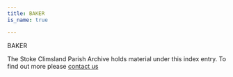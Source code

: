 ```yaml
---
title: BAKER
is_name: true

---
```


BAKER


The Stoke Climsland Parish Archive holds material under this index entry. To find out more please [contact us](/contact/)
